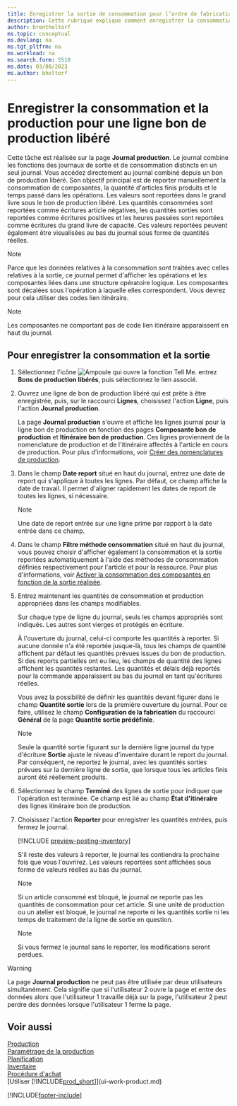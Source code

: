 ```yaml
---
title: Enregistrer la sortie de consommation pour l’ordre de fabrication
description: Cette rubrique explique comment enregistrer la consommation et la sortie pour une ligne du bon de production libéré qui apparaît sur la page Journal production.
author: brentholtorf
ms.topic: conceptual
ms.devlang: na
ms.tgt_pltfrm: na
ms.workload: na
ms.search.form: 5510
ms.date: 03/08/2023
ms.author: bholtorf
---
```

# Enregistrer la consommation et la production pour une ligne bon de production libéré

Cette tâche est réalisée sur la page **Journal production**. Le journal combine les fonctions des journaux de sortie et de consommation distincts en un seul journal. Vous accédez directement au journal combiné depuis un bon de production libéré. Son objectif principal est de reporter manuellement la consommation de composantes, la quantité d'articles finis produits et le temps passé dans les opérations. Les valeurs sont reportées dans le grand livre sous le bon de production libéré. Les quantités consommées sont reportées comme écritures article négatives, les quantités sorties sont reportées comme écritures positives et les heures passées sont reportées comme écritures du grand livre de capacité. Ces valeurs reportées peuvent également être visualisées au bas du journal sous forme de quantités réelles.  

> [!NOTE]  
> Parce que les données relatives à la consommation sont traitées avec celles relatives à la sortie, ce journal permet d'afficher les opérations et les composantes liées dans une structure opératoire logique. Les composantes sont décalées sous l'opération à laquelle elles correspondent. Vous devrez pour cela utiliser des codes lien itinéraire.  

> [!NOTE]  
> Les composantes ne comportant pas de code lien itinéraire apparaissent en haut du journal.  

## Pour enregistrer la consommation et la sortie  

1. Sélectionnez l’icône ![Ampoule qui ouvre la fonction Tell Me.](media/ui-search/search_small.png "Dites-moi ce que vous voulez faire") entrez **Bons de production libérés**, puis sélectionnez le lien associé.  
2. Ouvrez une ligne de bon de production libéré qui est prête à être enregistrée, puis, sur le raccourci **Lignes**, choisissez l'action **Ligne**, puis l'action **Journal production**.  

    La page **Journal production** s'ouvre et affiche les lignes journal pour la ligne bon de production en fonction des pages **Composante bon de production** et **Itinéraire bon de production**. Ces lignes proviennent de la nomenclature de production et de l'itinéraire affectés à l'article en cours de production. Pour plus d'informations, voir [Créer des nomenclatures de production](production-how-to-create-routings.md).  

3. Dans le champ **Date report** situé en haut du journal, entrez une date de report qui s'applique à toutes les lignes. Par défaut, ce champ affiche la date de travail. Il permet d'aligner rapidement les dates de report de toutes les lignes, si nécessaire.  

    > [!NOTE]  
    >  Une date de report entrée sur une ligne prime par rapport à la date entrée dans ce champ.  

4. Dans le champ **Filtre méthode consommation** situé en haut du journal, vous pouvez choisir d'afficher également la consommation et la sortie reportées automatiquement à l'aide des méthodes de consommation définies respectivement pour l'article et pour la ressource. Pour plus d'informations, voir [Activer la consommation des composantes en fonction de la sortie réalisée](production-how-to-flush-components-according-to-operation-output.md).

5. Entrez maintenant les quantités de consommation et production appropriées dans les champs modifiables.  
  
    Sur chaque type de ligne du journal, seuls les champs appropriés sont indiqués. Les autres sont vierges et protégés en écriture.  

    À l'ouverture du journal, celui-ci comporte les quantités à reporter. Si aucune donnée n'a été reportée jusque-là, tous les champs de quantité affichent par défaut les quantités prévues issues du bon de production. Si des reports partielles ont eu lieu, les champs de quantité des lignes affichent les quantités restantes. Les quantités et délais déjà reportés pour la commande apparaissent au bas du journal en tant qu'écritures réelles.  

    Vous avez la possibilité de définir les quantités devant figurer dans le champ **Quantité sortie** lors de la première ouverture du journal. Pour ce faire, utilisez le champ **Configuration de la fabrication** du raccourci **Général** de la page **Quantité sortie prédéfinie**.

    > [!NOTE]  
    >  Seule la quantité sortie figurant sur la dernière ligne journal du type d'écriture **Sortie** ajuste le niveau d'inventaire durant le report du journal. Par conséquent, ne reportez le journal, avec les quantités sorties prévues sur la dernière ligne de sortie, que lorsque tous les articles finis auront été réellement produits.  

6. Sélectionnez le champ **Terminé** des lignes de sortie pour indiquer que l'opération est terminée. Ce champ est lié au champ **État d'itinéraire** des lignes itinéraire bon de production.  
7. Choisissez l'action **Reporter** pour enregistrer les quantités entrées, puis fermez le journal.  

    [!INCLUDE [preview-posting-inventory](includes/preview-posting-inventory.md)]

    S'il reste des valeurs à reporter, le journal les contiendra la prochaine fois que vous l'ouvrirez. Les valeurs reportées sont affichées sous forme de valeurs réelles au bas du journal.  

    > [!NOTE]  
    >  Si un article consommé est bloqué, le journal ne reporte pas les quantités de consommation pour cet article. Si une unité de production ou un atelier est bloqué, le journal ne reporte ni les quantités sortie ni les temps de traitement de la ligne de sortie en question.  

    > [!NOTE]  
    > Si vous fermez le journal sans le reporter, les modifications seront perdues.  

> [!WARNING]  
> La page **Journal production** ne peut pas être utilisée par deux utilisateurs simultanément. Cela signifie que si l'utilisateur 2 ouvre la page et entre des données alors que l'utilisateur 1 travaille déjà sur la page, l'utilisateur 2 peut perdre des données lorsque l'utilisateur 1 ferme la page.  

## Voir aussi  

[Production](production-manage-manufacturing.md)  
[Paramétrage de la production](production-configure-production-processes.md)  
[Planification](production-planning.md)  
[Inventaire](inventory-manage-inventory.md)  
[Procédure d'achat](purchasing-manage-purchasing.md)  
[Utiliser [!INCLUDE[prod_short](includes/prod_short.md)]](ui-work-product.md)

[!INCLUDE[footer-include](includes/footer-banner.md)]
